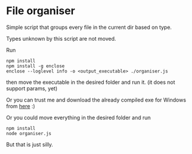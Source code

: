 # File organiser

Simple script that groups every file in the current dir based on type.

Types unknown by this script are not moved.

Run 
```
npm install
npm install -g enclose
enclose --loglevel info -o <output_executable> ./organiser.js
```
then move the executable in the desired folder and run it. (it does not support params, yet)

Or you can trust me and download the already compiled exe for Windows from [here](https://github.com/AlexandruSimandi/file-organiser/releases) :)


Or you could move everything in the desired folder and run
```
npm install
node organiser.js
```
But that is just silly.
